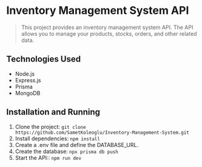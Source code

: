 # Inventory Management System API

> This project provides an inventory management system API. The API allows you to manage your products, stocks, orders, and other related data.

## Technologies Used

- Node.js
- Express.js
- Prisma
- MongoDB

## Installation and Running

1. Clone the project: `git clone https://github.com/SametKoleoglu/Inventory-Management-System.git`
2. Install dependencies: `npm install`
3. Create a .env file and define the DATABASE_URL.
4. Create the database: `npx prisma db push`
5. Start the API:: `npm run dev`
